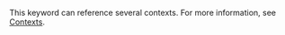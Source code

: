 This keyword can reference several contexts. For more information, see [Contexts](/actions/learn-github-actions/contexts#context-availability).
